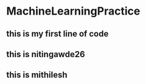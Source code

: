 # MachineLearningPractice
## this is my first line of code
## this is  nitingawde26 
## this is mithilesh